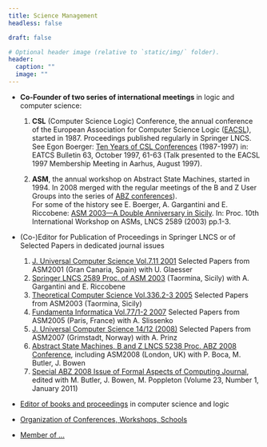 ```yaml
---
title: Science Management 
headless: false

draft: false

# Optional header image (relative to `static/img/` folder).
header:
  caption: ""
  image: ""
---
```

- **Co-Founder of two series of international meetings** in logic and computer science:
    1. **CSL** (Computer Science Logic) Conference, the annual conference of the European Association for Computer Science Logic ([EACSL](http://www.eacsl.org/goals.html)), started in 1987. Proceedings published regularly in Springer LNCS.<br/>
    See Egon Boerger: [Ten Years of CSL Conferences](/Curriculum/HistoryCslEacsl87-97.pdf) (1987-1997) in: EATCS Bulletin 63, October 1997, 61-63 (Talk presented to the EACSL 1997 Membership Meeting in Aarhus, August 1997).

    2. **ASM**, the annual workshop on Abstract State Machines, started in 1994. In 2008 merged with the regular meetings of the B and Z User Groups into the series of [ABZ conferences](https://abz-conf.org)).<br/>
    For some of the history see E. Boerger, A. Gargantini and E. Riccobene: [ASM 2003—A Double Anniversary in Sicily](/Papers/Miscellaneous/TenYearsAsmWorkshop.pdf). In: Proc. 10th International Workshop on ASMs, LNCS 2589 (2003) pp.1-3.

- (Co-)Editor for Publication of Proceedings in Springer LNCS or of Selected Papers in dedicated journal issues 
    1. [J. Universal Computer Science Vol.7.11 2001](http://www.jucs.org/jucs_7_11) Selected Papers from ASM2001 (Gran Canaria, Spain) with U. Glaesser
    1. [Springer LNCS 2589 Proc. of ASM 2003](http://www.springer.com/computer/foundations/book/978-3-540-00624-4) (Taormina, Sicily) with A. Gargantini and E. Riccobene
    1. [Theoretical Computer Science Vol.336.2-3 2005](/Papers/Miscellaneous/Tcs05Editorial.pdf) Selected Papers from ASM2003 (Taormina, Sicily)
    1. [Fundamenta Informatica Vol.77/1-2 2007](/Papers/Miscellaneous/FundInfIntro.pdf) Selected Papers from ASM2005 (Paris, France) with A. Slissenko
    1. [J. Universal Computer Science 14/12 (2008)](http://www.jucs.org/jucs_14_12) Selected Papers from ASM2007 (Grimstadt, Norway) with A. Prinz
    1. [Abstract State Machines, B and Z LNCS 5238 Proc. ABZ 2008 Conference](http://www.springeronline.com/978-3-540-87602-1), including ASM2008 (London, UK) with P. Boca, M. Butler, J. Bowen
    1. [Special ABZ 2008 Issue of Formal Aspects of Computing Journal](http://www.springerlink.com/content/102822/), edited with M. Butler, J. Bowen, M. Poppleton (Volume 23, Number 1, January 2011)

- [Editor of books and proceedings](/Curriculum/editor.pdf) in computer science and logic
- [Organization of Conferences, Workshops, Schools](/Curriculum/organizer.pdf)
- [Member of ...](/Curriculum/memberof.pdf)

